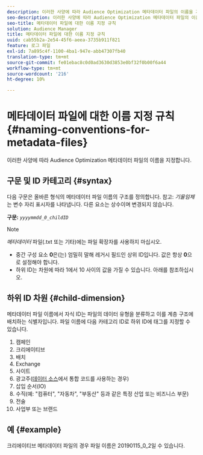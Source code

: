 ```yaml
---
description: 이러한 사양에 따라 Audience Optimization 메타데이터 파일의 이름을 지정합니다.
seo-description: 이러한 사양에 따라 Audience Optimization 메타데이터 파일의 이름을 지정합니다.
seo-title: 메타데이터 파일에 대한 이름 지정 규칙
solution: Audience Manager
title: 메타데이터 파일에 대한 이름 지정 규칙
uuid: cab55b2a-2e54-45f6-aeea-3735b911f821
feature: 로그 파일
exl-id: 7a895c4f-1100-4ba1-947e-abb47307fb40
translation-type: tm+mt
source-git-commit: fe01ebac8c0d0ad3630d3853e0bf32f0b00f6a44
workflow-type: tm+mt
source-wordcount: '216'
ht-degree: 10%

---
```


# 메타데이터 파일에 대한 이름 지정 규칙{#naming-conventions-for-metadata-files}

이러한 사양에 따라 Audience Optimization 메타데이터 파일의 이름을 지정합니다.

## 구문 및 ID 카테고리 {#syntax}

다음 구문은 올바른 형식의 메타데이터 파일 이름의 구조를 정의합니다. 참고: *기울임체*&#x200B;는 변수 자리 표시자를 나타냅니다. 다른 요소는 상수이며 변경되지 않습니다.

**구문:** *`yyyymmdd_0_childID`*

>[!NOTE]
>
>*메타데이터* 파일(.txt 또는 기타)에는 파일 확장자를 사용하지 마십시오.

<!--In the name syntax, you'll notice a parent ID variable. Don't confuse it with the parent ID used in the [metadata file contents](../../../reporting/audience-optimization-reports/metadata-files-intro/metadata-file-contents.md). These 2 variables seem similar, but they represent different things:-->

* 중간 구성 요소 **0**&#x200B;은(는) 엄밀히 말해 레거시 필드인 상위 ID입니다. 값은 항상 **0**&#x200B;으로 설정해야 합니다.
* 하위 ID는 차원에 따라 1에서 10 사이의 값을 가질 수 있습니다. 아래를 참조하십시오.

## 하위 ID 차원 {#child-dimension}

메타데이터 파일 이름에서 자식 ID는 파일의 데이터 유형을 분류하고 이를 계층 구조에 배치하는 식별자입니다. 파일 이름에 다음 카테고리 ID로 하위 ID에 태그를 지정할 수 있습니다.

1. 캠페인
1. 크리에이티브
1. 배치
1. Exchange
1. 사이트
1. 광고주([데이터 소스](../../../features/manage-datasources.md#details)에서 통합 코드를 사용하는 경우)
1. 삽입 순서(IO)
1. 수직(예: &quot;컴퓨터&quot;, &quot;자동차&quot;, &quot;부동산&quot; 등과 같은 특정 산업 또는 비즈니스 부문)
1. 전술
1. 사업부 또는 브랜드

## 예 {#example}

크리에이티브 메타데이터 파일의 경우 파일 이름은 20190115_0_2일 수 있습니다.

<!--Let's take a look at how you would use these IDs in a metadata file name. As an example, say your data file consists of campaign creatives. In this case, the campaign is a parent object and the creatives are child objects because they belong to, or are contained by, the campaign. As a result, you'd choose the following IDs for the metadata file name:

* Parent ID: `1` 
* Child ID: `2`

Your metadata file name would look like this: `20150827_1_2`

Sometimes, you might have data that does not belong to a parent object. Whenever this is the case, select ID 0 for the parent ID. In this case, your file title would look like this: `20150827_0_2`. -->
